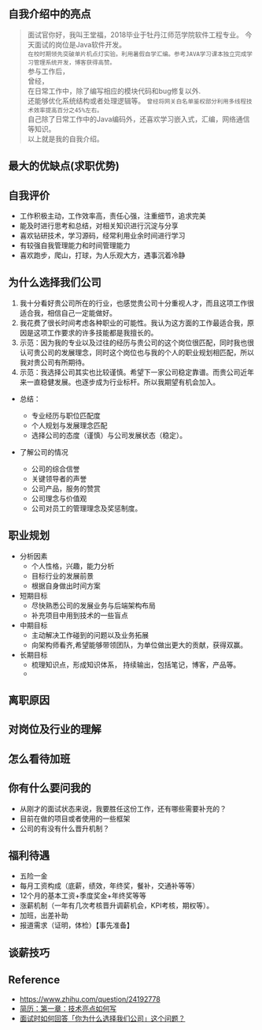 ## 自我介绍中的亮点
> 面试官你好，我叫王堂福，2018毕业于牡丹江师范学院软件工程专业。 今天面试的岗位是Java软件开发。 <br>
> `在校时期领先突破单片机点灯实验。利用暑假自学汇编。参考JAVA学习课本独立完成学习管理系统开发，博客获得高赞。`<br>
> 参与工作后， <br>
> 曾经，<br>
> 在日常工作中，除了编写相应的模块代码和bug修复以外.<br>
> 还能够优化系统结构或者处理逻辑等。 `曾经将网关白名单鉴权部分利用多线程技术效率提高百分之45%左右。`<br>
> 自己除了日常工作中的Java编码外，还喜欢学习嵌入式，汇编，网络通信等知识。<br>
>以上就是我的自我介绍。

## 最大的优缺点(求职优势)

## 自我评价
* 工作积极主动，工作效率高，责任心强，注重细节，追求完美
* 能及时进行思考和总结，对相关知识进行沉淀与分享
* 喜欢钻研技术，学习源码，经常利用业余时间进行学习
* 有较强自我管理能力和时间管理能力
* 喜欢跑步，爬山，打球，为人乐观大方，遇事沉着冷静

## 为什么选择我们公司
1. 我十分看好贵公司所在的行业，也感觉贵公司十分重视人才，而且这项工作很适合我，相信自己一定能做好。
2. 我花费了很长时间考虑各种职业的可能性。我认为这方面的工作最适合我，原因是这项工作要求的许多技能都是我擅长的。
3. 示范：因为我的专业以及过往的经历与贵公司的这个岗位很匹配，同时我也很认可贵公司的发展理念，同时这个岗位也与我的个人的职业规划相匹配，所以我对贵公司有所期待。
4. 示范：我选择公司其实也比较谨慎。希望下一家公司稳定靠谱。而贵公司近年来一直稳健发展。也逐步成为行业标杆。所以我期望有机会加入。

* 总结：
    - 专业经历与职位匹配度
    - 个人规划与发展理念匹配
    - 选择公司的态度（谨慎）与公司发展状态（稳定）。

* 了解公司的情况
    - 公司的综合信誉
    - 关键领导者的声誉
    - 公司产品，服务的赞赏
    - 公司理念与价值观
    - 公司对员工的管理理念及奖惩制度。


## 职业规划
* 分析因素
    - 个人性格，兴趣，能力分析
    - 目标行业的发展前景
    - 根据自身做出时间方案
* 短期目标
    - 尽快熟悉公司的发展业务与后端架构布局
    - 补充项目中用到技术的一些盲点
* 中期目标
    - 主动解决工作碰到的问题以及业务拓展
    - 向架构师看齐,希望能够带领团队，为单位做出更大的贡献，获得双赢。
* 长期目标
    - 梳理知识点，形成知识体系， 持续输出，包括笔记，博客，产品等。
    - 

## 离职原因

## 对岗位及行业的理解

## 怎么看待加班

## 你有什么要问我的
* 从刚才的面试状态来说，我要胜任这份工作，还有哪些需要补充的？
* 目前在做的项目或者使用的一些框架
* 公司的有没有什么晋升机制？

## 福利待遇
* 五险一金
* 每月工资构成（底薪，绩效，年终奖，餐补，交通补等等）
* 12个月的基本工资+季度奖金+年终奖等等
* 涨薪机制（一年有几次考核晋升调薪机会，KPI考核，期权等）。
* 加班，出差补助
* 报道需求（证明，体检）【事先准备】

## 谈薪技巧

## Reference
* https://www.zhihu.com/question/24192778
* [简历：第一章：技术亮点如何写](https://cloud.tencent.com/developer/article/1784001)
* [面试时如何回答「你为什么选择我们公司」这个问题？](https://www.zhihu.com/question/25257563)